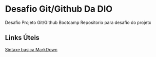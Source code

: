 # Desafio Git/Github Da DIO
Desafio Projeto Git/Github Bootcamp
Repositorio para desafio do projeto 

## Links Úteis 
[Sintaxe basica MarkDown](https://docs.pipz.com/central-de-ajuda/learning-center/guia-basico-de-markdown#open)

